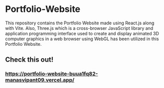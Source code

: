 # Portfolio-Website
This repository contains the Portfolio Website made using React.js along with Vite. Also, Three.js which is a cross-browser JavaScript library and application programming interface used to create and display animated 3D computer graphics in a web browser using WebGL has been utilized in this Portfolio Website.
## Check this out!
### https://portfolio-website-buua1fq82-manasvipant09.vercel.app/
